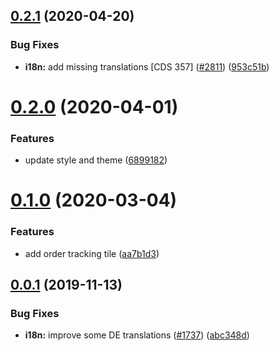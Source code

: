 ## [0.2.1](https://github.com/ovh/manager/compare/@ovh-ux/ng-ovh-order-tracking@0.2.0...@ovh-ux/ng-ovh-order-tracking@0.2.1) (2020-04-20)


### Bug Fixes

* **i18n:** add missing translations [CDS 357] ([#2811](https://github.com/ovh/manager/issues/2811)) ([953c51b](https://github.com/ovh/manager/commit/953c51b39eee04c2b2be61269a4948a1f1b50a51))



# [0.2.0](https://github.com/ovh/manager/compare/@ovh-ux/ng-ovh-order-tracking@0.1.0...@ovh-ux/ng-ovh-order-tracking@0.2.0) (2020-04-01)


### Features

* update style and theme ([6899182](https://github.com/ovh/manager/commit/68991820bfd9a701f3b8b00a8f1fd651ee90255c))



# [0.1.0](https://github.com/ovh/manager/compare/@ovh-ux/ng-ovh-order-tracking@0.0.1...@ovh-ux/ng-ovh-order-tracking@0.1.0) (2020-03-04)


### Features

* add order tracking tile ([aa7b1d3](https://github.com/ovh/manager/commit/aa7b1d3f0b11bb24cb4d4cc525abff602ec2d0c2))



## [0.0.1](https://github.com/ovh/manager/compare/@ovh-ux/ng-ovh-order-tracking@0.0.0...@ovh-ux/ng-ovh-order-tracking@0.0.1) (2019-11-13)


### Bug Fixes

* **i18n:** improve some DE translations ([#1737](https://github.com/ovh/manager/issues/1737)) ([abc348d](https://github.com/ovh/manager/commit/abc348d1630b64c24b43383075e1d986efb4aaa6))



